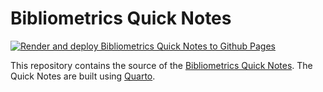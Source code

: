 # Bibliometrics Quick Notes

<!-- badges: start -->

[![Render and deploy Bibliometrics Quick Notes to Github Pages](https://github.com/bibliometrics-quick-notes/bibliometrics-quick-notes.github.io/actions/workflows/build-quick-notes.yaml/badge.svg)](https://github.com/bibliometrics-quick-notes/bibliometrics-quick-notes.github.io/actions/workflows/build-quick-notes.yaml)

<!-- badges: end -->

This repository contains the source of the [Bibliometrics Quick Notes](https://bibliometrics-quick-notes.github.io/).
The Quick Notes are built using [Quarto](https://quarto.org/).

